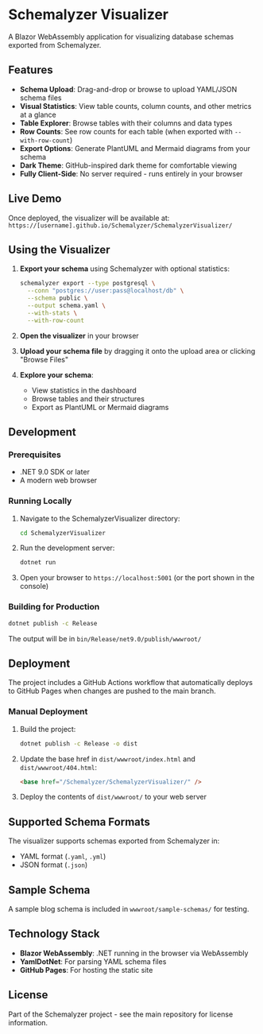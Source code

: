 # Schemalyzer Visualizer

A Blazor WebAssembly application for visualizing database schemas exported from Schemalyzer.

## Features

- **Schema Upload**: Drag-and-drop or browse to upload YAML/JSON schema files
- **Visual Statistics**: View table counts, column counts, and other metrics at a glance
- **Table Explorer**: Browse tables with their columns and data types
- **Row Counts**: See row counts for each table (when exported with `--with-row-count`)
- **Export Options**: Generate PlantUML and Mermaid diagrams from your schema
- **Dark Theme**: GitHub-inspired dark theme for comfortable viewing
- **Fully Client-Side**: No server required - runs entirely in your browser

## Live Demo

Once deployed, the visualizer will be available at:
`https://[username].github.io/Schemalyzer/SchemalyzerVisualizer/`

## Using the Visualizer

1. **Export your schema** using Schemalyzer with optional statistics:
   ```bash
   schemalyzer export --type postgresql \
     --conn "postgres://user:pass@localhost/db" \
     --schema public \
     --output schema.yaml \
     --with-stats \
     --with-row-count
   ```

2. **Open the visualizer** in your browser

3. **Upload your schema file** by dragging it onto the upload area or clicking "Browse Files"

4. **Explore your schema**:
   - View statistics in the dashboard
   - Browse tables and their structures
   - Export as PlantUML or Mermaid diagrams

## Development

### Prerequisites

- .NET 9.0 SDK or later
- A modern web browser

### Running Locally

1. Navigate to the SchemalyzerVisualizer directory:
   ```bash
   cd SchemalyzerVisualizer
   ```

2. Run the development server:
   ```bash
   dotnet run
   ```

3. Open your browser to `https://localhost:5001` (or the port shown in the console)

### Building for Production

```bash
dotnet publish -c Release
```

The output will be in `bin/Release/net9.0/publish/wwwroot/`

## Deployment

The project includes a GitHub Actions workflow that automatically deploys to GitHub Pages when changes are pushed to the main branch.

### Manual Deployment

1. Build the project:
   ```bash
   dotnet publish -c Release -o dist
   ```

2. Update the base href in `dist/wwwroot/index.html` and `dist/wwwroot/404.html`:
   ```html
   <base href="/Schemalyzer/SchemalyzerVisualizer/" />
   ```

3. Deploy the contents of `dist/wwwroot/` to your web server

## Supported Schema Formats

The visualizer supports schemas exported from Schemalyzer in:
- YAML format (`.yaml`, `.yml`)
- JSON format (`.json`)

## Sample Schema

A sample blog schema is included in `wwwroot/sample-schemas/` for testing.

## Technology Stack

- **Blazor WebAssembly**: .NET running in the browser via WebAssembly
- **YamlDotNet**: For parsing YAML schema files
- **GitHub Pages**: For hosting the static site

## License

Part of the Schemalyzer project - see the main repository for license information.